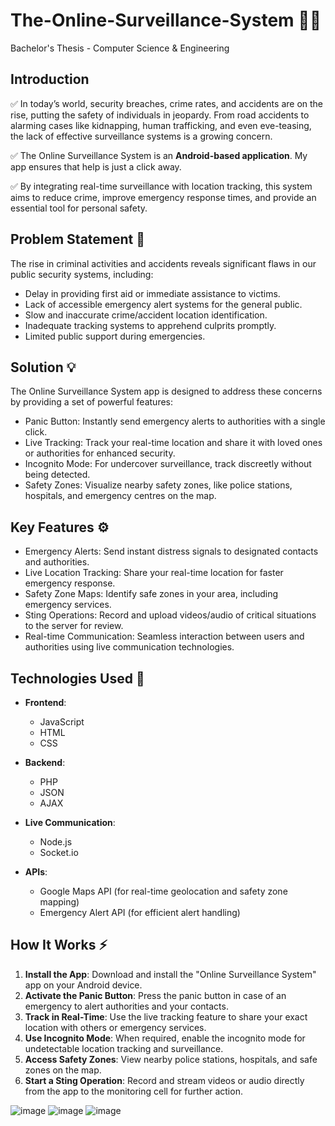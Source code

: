 # The-Online-Surveillance-System 🚨📱
Bachelor's Thesis - Computer Science &amp; Engineering

## Introduction

✅ In today’s world, security breaches, crime rates, and accidents are on the rise, putting the safety of individuals in jeopardy. From road accidents to alarming cases like kidnapping, human trafficking, and even eve-teasing, the lack of effective surveillance systems is a growing concern. 

✅ The Online Surveillance System is an **Android-based application**. My app ensures that help is just a click away.

✅ By integrating real-time surveillance with location tracking, this system aims to reduce crime, improve emergency response times, and provide an essential tool for personal safety. 

## Problem Statement 🚨

The rise in criminal activities and accidents reveals significant flaws in our public security systems, including:

- Delay in providing first aid or immediate assistance to victims.
- Lack of accessible emergency alert systems for the general public.
- Slow and inaccurate crime/accident location identification.
- Inadequate tracking systems to apprehend culprits promptly.
- Limited public support during emergencies.

## Solution 💡

The Online Surveillance System app is designed to address these concerns by providing a set of powerful features:

- Panic Button: Instantly send emergency alerts to authorities with a single click.
- Live Tracking: Track your real-time location and share it with loved ones or authorities for enhanced security.
- Incognito Mode: For undercover surveillance, track discreetly without being detected.
- Safety Zones: Visualize nearby safety zones, like police stations, hospitals, and emergency centres on the map.

## Key Features ⚙️

- Emergency Alerts: Send instant distress signals to designated contacts and authorities.
- Live Location Tracking: Share your real-time location for faster emergency response.
- Safety Zone Maps: Identify safe zones in your area, including emergency services.
- Sting Operations: Record and upload videos/audio of critical situations to the server for review.
- Real-time Communication: Seamless interaction between users and authorities using live communication technologies.

## Technologies Used 🔧

- **Frontend**:  
  - JavaScript  
  - HTML  
  - CSS

- **Backend**:  
  - PHP  
  - JSON  
  - AJAX

- **Live Communication**:  
  - Node.js  
  - Socket.io

- **APIs**:  
  - Google Maps API (for real-time geolocation and safety zone mapping)  
  - Emergency Alert API (for efficient alert handling)

## How It Works ⚡

1. **Install the App**: Download and install the "Online Surveillance System" app on your Android device.
2. **Activate the Panic Button**: Press the panic button in case of an emergency to alert authorities and your contacts.
3. **Track in Real-Time**: Use the live tracking feature to share your exact location with others or emergency services.
4. **Use Incognito Mode**: When required, enable the incognito mode for undetectable location tracking and surveillance.
5. **Access Safety Zones**: View nearby police stations, hospitals, and safe zones on the map.
6. **Start a Sting Operation**: Record and stream videos or audio directly from the app to the monitoring cell for further action.
   
![image](https://github.com/user-attachments/assets/fa203001-2c48-4019-9c3d-244576d8e8e5)
![image](https://github.com/user-attachments/assets/84ab7fec-ec9a-4097-b44a-b2dd854c5d7a)
![image](https://github.com/user-attachments/assets/8e9d2666-1186-419a-acd5-8d549d8152cf)


